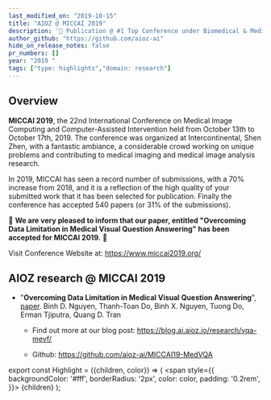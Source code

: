 ```yaml
---
last_modified_on: "2019-10-15"
title: "AIOZ @ MICCAI 2019"
description: '🎈 Publication @ #1 Top Conference under Biomedical & Medical Informatics'
author_github: "https://github.com/aioz-ai"
hide_on_release_notes: false
pr_numbers: []
year: "2019 "
tags: ["type: highlights","domain: research"]
---
```

## Overview
**MICCAI 2019**, the 22nd International Conference on Medical Image Computing and Computer-Assisted Intervention held from October 13th to October 17th, 2019. The conference was organized at Intercontinental, Shen Zhen, with a fantastic ambiance, a considerable crowd working on unique problems and contributing to medical imaging and medical image analysis research.

In 2019, MICCAI has seen a record number of submissions, with a 70% increase from 2018, and it is a reflection of the high quality of your submitted work that it has been selected for publication. Finally the conference has accepted 540 papers (or 31% of the submissions).

:tada: **We are very pleased to inform that our paper, entitled "Overcoming Data Limitation in Medical Visual Question Answering" has been accepted for MICCAI 2019.**  :tada:

Visit Conference Website at: https://www.miccai2019.org/

## AIOZ research @ MICCAI 2019
* "**Overcoming Data Limitation in Medical Visual Question Answering**", [paper](https://arxiv.org/pdf/1909.11867.pdf).
<Highlight color="#1877F2">Binh D. Nguyen</Highlight>, Thanh-Toan Do, <Highlight color="#1877F2">Binh X. Nguyen, Tuong Do, Erman Tjiputra, Quang D. Tran</Highlight>

  * Find out more at our blog post: https://blog.ai.aioz.io/research/vqa-mevf/

  * Github: https://github.com/aioz-ai/MICCAI19-MedVQA

export const Highlight = ({children, color}) => (
  <span
    style={{
      backgroundColor: '#fff',
      borderRadius: '2px',
      color: color,
      padding: '0.2rem',
    }}>
    {children}
  </span>
);
